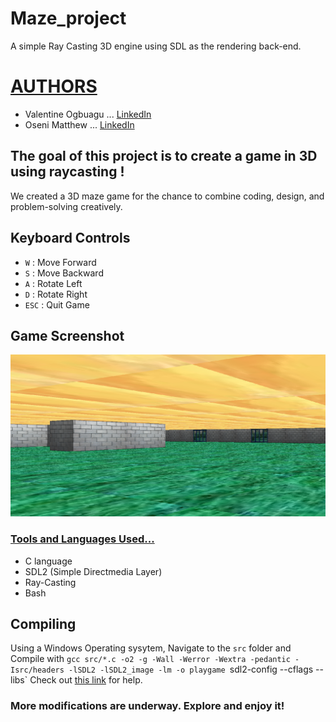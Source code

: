 # Maze_project
A simple Ray Casting 3D engine using SDL as the rendering back-end.

# <u>AUTHORS</u>
- Valentine Ogbuagu ... [LinkedIn](http://www.linkedin.com/in/valentine-ogbuagu-79b977172)
- Oseni Matthew ... [LinkedIn](https://www.linkedin.com/in/oseni-matthew-025b4a283/) 

## The goal of this project is to create a game in 3D using raycasting !
We created a 3D maze game for the chance to combine coding, design, and problem-solving creatively.

## Keyboard Controls
- `W`   : Move Forward
- `S`   : Move Backward
- `A`   : Rotate Left 
- `D`   : Rotate Right 
- `ESC` : Quit Game

## Game Screenshot

![maze2](https://github.com/Osenimatthew/Rough_work/blob/master/images/maze2.png)

### <u>Tools and Languages Used...</u>
- C language
- SDL2 (Simple Directmedia Layer)
- Ray-Casting
- Bash

## Compiling
Using a Windows Operating sysytem, Navigate to the `src` folder and Compile with 
`gcc src/*.c -o2 -g -Wall -Werror -Wextra -pedantic -Isrc/headers -lSDL2 -lSDL2_image -lm -o playgame `sdl2-config --cflags --libs`
Check out [this link](https://www.matsson.com/prog/sdl2-mingw-w64-tutorial.php#:~:text=the%20gcc%20command.-,Step%202%3A%20Installing%20SDL2,library%20for%20Windows%20using%20MinGW.&text=After%20extracting%20the%20contents%20using,bit%20version%20of%20the%20library) for help.

### More modifications are underway. Explore and enjoy it!
